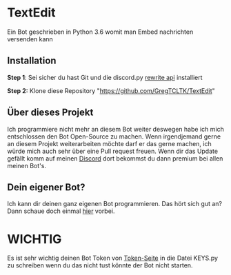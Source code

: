 # TextEdit
Ein Bot geschrieben in Python 3.6 womit man Embed nachrichten versenden kann
## Installation
**Step 1**: Sei sicher du hast Git und die discord.py [rewrite api](https://gist.github.com/BaseChip/e5d4583ad5392cd9638410c25d24547e) installiert

**Step 2:** Klone diese Repository "https://github.com/GregTCLTK/TextEdit"
<br>
## Über dieses Projekt
Ich programmiere nicht mehr an diesem Bot weiter deswegen habe ich mich entschlossen den Bot Open-Source zu machen. Wenn irgendjemand gerne an diesem Projekt weiterarbeiten möchte darf er das gerne machen, ich würde mich auch sehr über eine Pull request freuen. Wenn dir das Update gefällt komm auf meinen [Discord](https://discord.gg/HD7x2vx) dort bekommst du dann premium bei allen meinen Bot's.  

## Dein eigener Bot?
Ich kann dir deinen ganz eigenen Bot programmieren. Das hört sich gut an? Dann schaue doch einmal [hier](https://www.fiverr.com/basechip/create-your-discord-bot) vorbei.

# WICHTIG
Es ist sehr wichtig deinen Bot Token von [Token-Seite](https://discordapp.com/developers) in die Datei KEYS.py zu schreiben wenn du das nicht tust könnte der Bot nicht starten.


